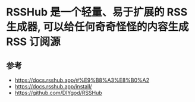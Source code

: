 # RSSHub 是一个轻量、易于扩展的 RSS 生成器, 可以给任何奇奇怪怪的内容生成 RSS 订阅源

## 

## 参考
- https://docs.rsshub.app/#%E9%B8%A3%E8%B0%A2
- https://docs.rsshub.app/install/ 
- https://github.com/DIYgod/RSSHub
